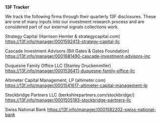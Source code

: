 **13F Tracker**

We track the following firms through their quarterly 13F disclosures. These are one of many inputs into our investment research process and are considered part of our external signals collections work.

Strategy Capital (Harrison Hemler & strategycapital.com)
https://13f.info/manager/0001592413-strategy-capital-llc

Cascade Investment Advisors (Bill Gates & Gates Foundation)
https://13f.info/manager/0001681490-cascade-investment-advisors-inc

Duquesne Family Office LLC (Stanley Druckenmiller)
https://13f.info/manager/0001536411-duquesne-family-office-llc

Altimeter Capital Management, LP (altimeter.com)
https://13f.info/manager/0001541617-altimeter-capital-management-lp

Stockbridge Partners LLC (berkshirepartners.com/stockbridge/)
https://13f.info/manager/0001505183-stockbridge-partners-llc

Swiss National Bank
https://13f.info/manager/0001582202-swiss-national-bank

